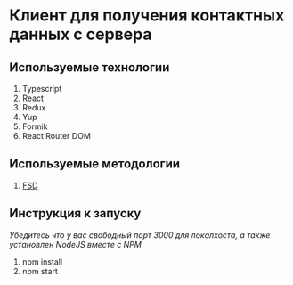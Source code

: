 # Клиент для получения контактных данных с сервера

## Используемые технологии

1. Typescript
2. React
3. Redux
4. Yup
5. Formik
6. React Router DOM

## Используемые методологии

1. [FSD](https://feature-sliced.design/docs/get-started/overview)

## Инструкция к запуску

*Убедитесь что у вас свободный порт 3000 для локалхоста, а также установлен NodeJS вместе с NPM*

1. npm install
2. npm start

